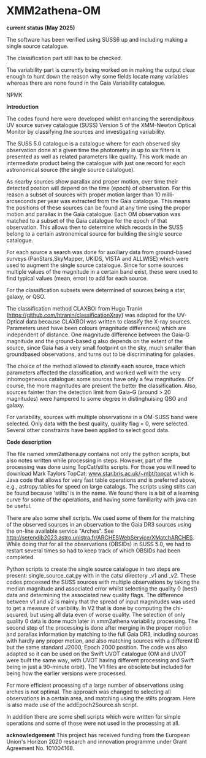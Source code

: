 # XMM2athena-OM

**current status (May 2025)**

The software has been verified using SUSS6 up and including making a single source catalogue.

The classification part still has to be checked.

The variability part is currently being worked on in making the output clear enough to hunt down the reason why some fields locate many variables whereas there are none found in the Gaia Variability catalogue.

NPMK


**Introduction**

The codes found here were developed whilst enhancing the serendipitous UV source survey catalogue (SUSS) Version 5 of the XMM-Newton Optical Monitor by classifying the sources and investigating variability.  

The SUSS 5.0 catalogue is a catalogue where for each observed sky observation done at a given time the photometry in up to six filters is presented as well as related parameters like quality. This work made an intermediate product being the catalogue with just one record for each astronomical source (the single source catalogue). 

As nearby sources show parallax and proper motion, over time their detected postion will depend on the time (epoch) of observation. For this reason a subset of sources with proper motion larger than 10 milli-arcseconds per year was extracted from the Gaia catalogue. This means the positions of these sources can be found at any time using the proper motion and parallax in the Gaia catalogue. Each OM observation was matched to a subset of the Gaia catalogue for the epoch of that observation. This allows then to determine which records in the SUSS belong to a certain astronomical source for building the single source catalogue.

For each source a search was done for auxiliary data from ground-based surveys (PanStars,SkyMapper, UKIDS, VISTA and ALLWISE) which were used to augment the single source catalogue. Since for some sources multiple values of the magnitude in a certain band exist, these were used to find typical values (mean, error) to add for each source. 

For the classification subsets were determined of sources being a star, galaxy, or QSO. 

The classification method CLAXBOI from Hugo Tranin (https://github.com/htranin/classificationXray) was adapted for the UV-Optical data because CLAXBOI was written to classify the X-ray sources. Parameters used have been colours (magnitude differences) which are independent of distance. One magnitude difference between the Gaia-G magnitude and the ground-based g also depends on the extent of the source, since Gaia has a very small footprint on the sky, much smaller than groundbased observations, and turns out to be discriminating for galaxies. 

The choice of the method allowed to classify each source, trace which parameters affected the classification, and worked well with the very inhomogeneous catalogue: some sources have only a few magnitudes. Of course, the more magnitudes are present the better the classification. Also, sources fainter than the detection limit from Gaia-G (around > 20 magnitudes) were hampered to some degree in distinghuising QSO and galaxy. 

For variability, sources with multiple observations in a OM-SUSS band were selected. Only data with the best quality, quality flag = 0, were selected. Several other constraints have been applied to select good data.

**Code description**

The file named xmm2athena.py contains not only the python scripts, but also notes written while processing in steps. However, part of the processing was done using TopCat/stilts scripts. For those you will need to download Mark Taylors TopCat: www.star.bris.ac.uk/~mbt/topcat which is Java code that allows for very fast table operations and is preferred above, e.g., astropy.tables for speed on large catalogs. The scripts using stilts can be found because 'stilts' is in the name.  We found there is a bit of a learning curve for some of the operations, and having some familiarity with java can be useful. 

There are also some shell scripts. We used some of them for the matching of the observed sources in an observation to the Gaia DR3 sources using the on-line available service "Arches". See http://serendib2023.astro.unistra.fr/ARCHESWebService/XMatchARCHES.  While doing that for all the observations (OBSIDs) in SUSS 5.0, we had to restart several times so had to keep track of which OBSIDs had been completed. 

Python scripts to create the single source catalogue in two steps are present: single_source_cat.py with in the cats/ directory _v1 and _v2. These codes processed the SUSS sources with multiple observations by taking the median magnitude and associated error whilst selecting the quality 0 (best) data and determining the associated new quality flags.  The difference between v1 and v2 is mainly that the spread of input magnitudes was used to get a measure of varibility. In V2 that is done by computing the chi-squared, but using all data even of worse quality. The selection of only quality 0 data is done much later in xmm2athena variability processing. 
The second step of the processing is done after merging in the proper motion and parallax information by matching to the full Gaia DR3, including sources with hardly any proper motion, and also matching sources with a different ID but the same standard J2000, Epoch 2000 position. The code was also adapted so it can be used on the Swift UVOT catalogue (OM and UVOT were built the same way, with UVOT having different processing and Swift being in just a 90-minute orbit). The V1 files are obsolete but included for being how the earlier versions were processed. 

For more efficient processing of a large number of observations using arches is not optimal. The approach was changed to selecting all observations in a certain area, and matching using the stilts program. Here is also made use of the addEpoch2Source.sh script. 

In addition there are some shell scripts which were written for simple operations and some of those were not used in the processing at all.

**acknowledgement**
This project has received funding from the European Union's Horizon 2020 research and innovation programme under Grant Agreement No. 101004168. 



